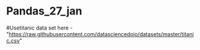 # Pandas_27_jan

#Usetitanic data set here - "https://raw.githubusercontent.com/datasciencedojo/datasets/master/titanic.csv"
